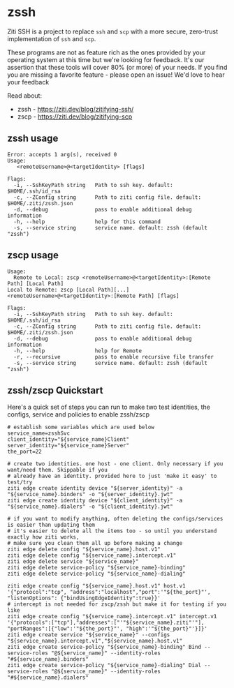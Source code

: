 # zssh
Ziti SSH is a project to replace `ssh` and `scp` with a more secure, zero-trust implementation of `ssh` and `scp`.

These programs are not as feature rich as the ones provided by your operating system at this time but we're looking for feedback. It's our assertion that these tools will cover 80% (or more) of your needs. If you find you are missing a favorite feature - please open an issue! We'd love to hear your feedback

Read about:
* zssh - https://ziti.dev/blog/zitifying-ssh/
* zscp - https://ziti.dev/blog/zitifying-scp

## zssh usage
```
Error: accepts 1 arg(s), received 0
Usage:
   <remoteUsername>@<targetIdentity> [flags]

Flags:
  -i, --SshKeyPath string   Path to ssh key. default: $HOME/.ssh/id_rsa
  -c, --ZConfig string      Path to ziti config file. default: $HOME/.ziti/zssh.json
  -d, --debug               pass to enable additional debug information
  -h, --help                help for this command
  -s, --service string      service name. default: zssh (default "zssh")
```

## zscp usage
```
Usage:
  Remote to Local: zscp <remoteUsername>@<targetIdentity>:[Remote Path] [Local Path]
Local to Remote: zscp [Local Path][...] <remoteUsername>@<targetIdentity>:[Remote Path] [flags]

Flags:
  -i, --SshKeyPath string   Path to ssh key. default: $HOME/.ssh/id_rsa
  -c, --ZConfig string      Path to ziti config file. default: $HOME/.ziti/zssh.json
  -d, --debug               pass to enable additional debug information
  -h, --help                help for Remote
  -r, --recursive           pass to enable recursive file transfer
  -s, --service string      service name. default: zssh (default "zssh")
```

## zssh/zscp Quickstart

Here's a quick set of steps you can run to make two test identities, the configs, service and policies to enable zssh/zscp

```
# establish some variables which are used below
service_name=zsshSvc
client_identity="${service_name}Client"
server_identity="${service_name}Server"
the_port=22

# create two identities. one host - one client. Only necessary if you want/need them. Skippable if you
# already have an identity. provided here to just 'make it easy' to test/try
ziti edge create identity device "${server_identity}" -a "${service_name}.binders" -o "${server_identity}.jwt"
ziti edge create identity device "${client_identity}" -a "${service_name}.dialers" -o "${client_identity}.jwt"

# if you want to modify anything, often deleting the configs/services is easier than updating them
# it's easier to delete all the items too - so until you understand exactly how ziti works,
# make sure you clean them all up before making a change
ziti edge delete config "${service_name}.host.v1"
ziti edge delete config "${service_name}.intercept.v1"
ziti edge delete service "${service_name}"
ziti edge delete service-policy "${service_name}-binding"
ziti edge delete service-policy "${service_name}-dialing"

ziti edge create config "${service_name}.host.v1" host.v1 '{"protocol":"tcp", "address":"localhost","port":'"${the_port}"', "listenOptions": {"bindUsingEdgeIdentity":true}}'
# intercept is not needed for zscp/zssh but make it for testing if you like
ziti edge create config "${service_name}.intercept.v1" intercept.v1 '{"protocols":["tcp"],"addresses":["'"${service_name}.ziti"'"], "portRanges":[{"low":'"${the_port}"', "high":'"${the_port}"'}]}'
ziti edge create service "${service_name}" --configs "${service_name}.intercept.v1","${service_name}.host.v1"
ziti edge create service-policy "${service_name}-binding" Bind --service-roles "@${service_name}" --identity-roles "#${service_name}.binders"
ziti edge create service-policy "${service_name}-dialing" Dial --service-roles "@${service_name}" --identity-roles "#${service_name}.dialers"

```